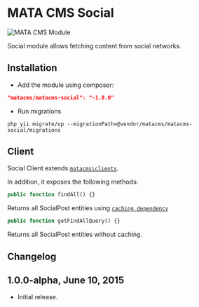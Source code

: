 MATA CMS Social
==========================================

![MATA CMS Module](https://s3-eu-west-1.amazonaws.com/qi-interactive/assets/mata-cms/gear-mata-logo%402x.png)


Social module allows fetching content from social networks. 


Installation
------------

- Add the module using composer: 

```json
"matacms/matacms-social": "~1.0.0"
```

-  Run migrations
```
php yii migrate/up --migrationPath=@vendor/matacms/matacms-social/migrations
```


Client
------

Social Client extends [`matacms\clients`](https://github.com/qi-interactive/matacms-base/blob/development/clients/SimpleClient.php). 

In addition, it exposes the following methods: 

```php
public function findAll() {}
```
Returns all SocialPost entities using [`caching dependency`](https://github.com/qi-interactive/matacms-cache/blob/master/caching/MataLastUpdatedTimestampDependency.php)

```php
public function getFindAllQuery() {}
```
Returns all SocialPost entities without caching.


Changelog
---------

## 1.0.0-alpha, June 10, 2015

- Initial release.
